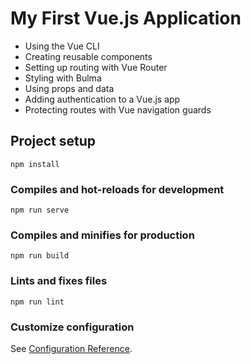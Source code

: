# My First Vue.js Application

- Using the Vue CLI
- Creating reusable components
- Setting up routing with Vue Router
- Styling with Bulma
- Using props and data
- Adding authentication to a Vue.js app
- Protecting routes with Vue navigation guards

## Project setup
```
npm install
```

### Compiles and hot-reloads for development
```
npm run serve
```

### Compiles and minifies for production
```
npm run build
```

### Lints and fixes files
```
npm run lint
```

### Customize configuration
See [Configuration Reference](https://cli.vuejs.org/config/).
